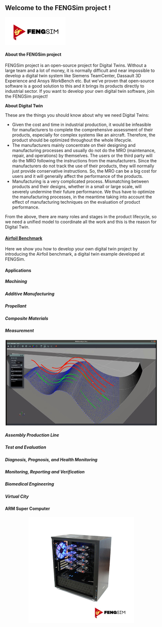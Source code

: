 ## Welcome to the FENGSim project !

![FENGSim logo](images/Fengsim_logo_hi.png)

#### About the FENGSim project

FENGSim project is an open-source project for Digital Twins. Without a large team and a lot of money, it is normally difficult and near impossible to develop a digital twin system like Siemens TeamCenter, Dassault 3D Experience and Ansys WorkBench etc. But we’ve proven that open-source software is a good solution to this and it brings its products directly to industrial sector. If you want to develop your own digital twin software, join the FENGSim project!

**About Digital Twin**

These are the things you should know about why we need Digital Twins:

- Given the cost and time in industrial production, it would be infeasible for manufacturers to complete the comprehensive assessment of their products, especially for complex systems like an aircraft. Therefore, the product should be optimized throughout the whole lifecycle. 
- The manufacturers mainly concentrate on their designing and manufacturing processes and usually do not do the MRO (maintenance, repair, and operations) by themselves. The users or the third party will do the MRO following the instructions from the manufacturers. Since the manufacturers do not track the use of their products, they will normally just provide conservative instructions. So, the MRO can be a big cost for users and it will generally affect the performance of the products.
- Manufacturing is a very complicated process. Mismatching between products and their designs, whether in a small or large scale, will severely undermine their future performance. We thus have to optimize the manufacturing processes, in the meantime taking into account the effect of manufacturing techniques on the evaluation of product performance. 

From the above, there are many roles and stages in the product lifecycle, so we need a unified model  to coordinate all the work and this is the reason for Digital Twin. 

#### [Airfoil Benchmark](https://github.com/fengsim/FENGSim-Dev/wiki/Home)

Here we show you how to develop your own digital twin project by introducing the Airfoil benchmark, a digital twin example developed at FENGSim.   

#### Applications

##### Machining

##### Additive Manufacturing

##### Propellant

##### Composite Materials

##### Measurement

<p align="center">
  <img src="images/meas.jpg" width="500" title="arm cluster">
</p>

##### Assembly Production Line

##### Test and Evaluation

##### Diagnosis, Prognosis, and Health Monitoring

##### Monitoring, Reporting and Verification

##### Biomedical Engineering

##### Virtual City

#### ARM Super Computer

<p align="center">
  <img src="images/Mark-1.jpg" width="350" title="arm cluster">
</p>
